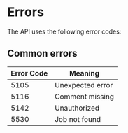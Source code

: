 # Errors

The API uses the following error codes:

## Common errors
Error Code | Meaning
---------- | -------
5105 | Unexpected error
5116 | Comment missing
5142 | Unauthorized
5530 | Job not found
